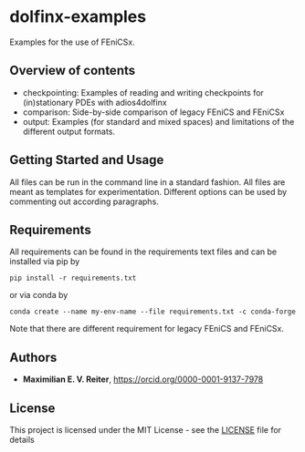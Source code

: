 # dolfinx-examples
Examples for the use of FEniCSx. 

## Overview of contents
- checkpointing: Examples of reading and writing checkpoints for (in)stationary PDEs with adios4dolfinx
- comparison: Side-by-side comparison of legacy FEniCS and FEniCSx
- output: Examples (for standard and mixed spaces) and limitations of the different output formats.




## Getting Started and Usage

All files can be run in the command line in a standard fashion.
All files are meant as templates for experimentation. Different options can be used by commenting out according paragraphs.


## Requirements

All requirements can be found in the requirements text files and can be installed via pip by

```
pip install -r requirements.txt
```

or via conda by

```
conda create --name my-env-name --file requirements.txt -c conda-forge
```

Note that there are different requirement for legacy FEniCS and FEniCSx.




## Authors

* **Maximilian E. V. Reiter**, https://orcid.org/0000-0001-9137-7978

## License

This project is licensed under the MIT License - see the [LICENSE](LICENSE) file for details